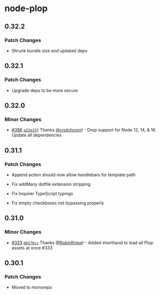 # node-plop

## 0.32.2

### Patch Changes

- Shrunk bundle size and updated deps

## 0.32.1

### Patch Changes

- Upgrade deps to be more secure

## 0.32.0

### Minor Changes

- [#396](https://github.com/plopjs/plop/pull/396) [`a22e33f`](https://github.com/plopjs/plop/commit/a22e33f416340352e83a1e9c0d470baf2aff1c4b) Thanks [@crutchcorn](https://github.com/crutchcorn)! - Drop support for Node 12, 14, & 16. Update all dependencies

## 0.31.1

### Patch Changes

- Append action should now allow handlebars for template path

* Fix addMany dotfile extension stripping

- Fix Inquirer TypeScript typings

* Fix empty checkboxes not bypassing properly

## 0.31.0

### Minor Changes

- [#333](https://github.com/plopjs/plop/pull/333) [`d6176cc`](https://github.com/plopjs/plop/commit/d6176cce4ee57dfc18ad1c86ec467444e966567e) Thanks [@RobinKnipe](https://github.com/RobinKnipe)! - Added shorthand to load all Plop assets at once #333

## 0.30.1

### Patch Changes

- Moved to monorepo
